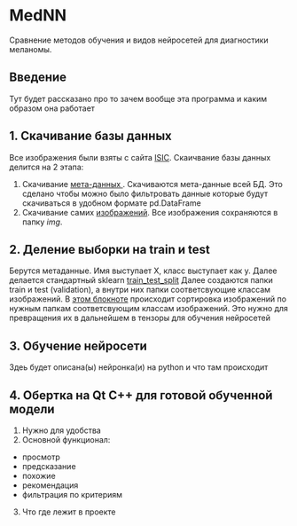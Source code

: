 # MedNN
Сравнение методов обучения и видов нейросетей для диагностики меланомы. 

## Введение 
Тут будет рассказано про то зачем вообще эта программа и каким образом она работает 

## 1. Скачивание базы данных 
Все изображения были взяты с сайта [ISIC](https://www.isic-archive.com).
Скаичвание базы данных делится на 2 этапа:
1. Скачивание [мета-данных ](https://github.com/gurmaaan/MedNN/blob/master/Download_meta.ipynb). Скачиваются мета-данные всей БД. Это сделано чтобы можно было фильтровать данные которые будут скачиваться в удобном формате pd.DataFrame
2. Скачивание самих [изображений](https://github.com/gurmaaan/MedNN/blob/master/Download_img.ipynb). Все изображения сохраняются в папку _img_.

## 2. Деление выборки на train и test
Берутся метаданные. Имя выступает X, класс выступает как y. Далее делается стандартный sklearn [train_test_split](https://scikit-learn.org/stable/modules/generated/sklearn.model_selection.train_test_split.html)
Далее создаются папки train и test (validation), а внутри них папки соответсвующие классам изображений. В [этом блокноте](https://github.com/gurmaaan/MedNN/blob/master/Sort_img_into_folders.ipynb) происходит сортировка изображений по нужным папкам соответсвующим классам изображений. Это нужно для превращения их в дальнейшем в тензоры для обучения нейросетей

## 3. Обучение нейросети 
Здеь будет описана(ы) нейронка(и) на python и что там происходит

## 4. Обертка на Qt C++ для готовой обученной модели
1. Нужно для удобства
2. Основной функционал: 
  * просмотр
  * предсказание
  * похожие 
  * рекомендация
  * фильтрация по критериям 
3. Что где лежит в проекте 
